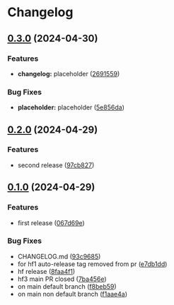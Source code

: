 # Changelog

## [0.3.0](https://github.com/mohankumar-studiographene/sample-website/compare/v0.2.0...v0.3.0) (2024-04-30)


### Features

* **changelog:** placeholder ([2691559](https://github.com/mohankumar-studiographene/sample-website/commit/2691559c134f330d01a8eb29166657187620148c))


### Bug Fixes

* **placeholder:** placeholder ([5e856da](https://github.com/mohankumar-studiographene/sample-website/commit/5e856da738cdbd5ed2e945c60503a223688a7a30))

## [0.2.0](https://github.com/mohankumar-studiographene/sample-website/compare/v0.1.0...v0.2.0) (2024-04-29)


### Features

* second release ([97cb827](https://github.com/mohankumar-studiographene/sample-website/commit/97cb827660f14280b238a0e73400d595365d8f1a))

## [0.1.0](https://github.com/mohankumar-studiographene/sample-website/compare/v0.1.0...v0.1.0) (2024-04-29)


### Features

* first release ([067d69e](https://github.com/mohankumar-studiographene/sample-website/commit/067d69ef7058cb3ccb3de6d1fd826a072d77d441))


### Bug Fixes

* CHANGELOG.md ([93c9685](https://github.com/mohankumar-studiographene/sample-website/commit/93c96854a13d9548afa69f17c3f51e28d568c481))
* for hf1 auto-release tag removed from pr ([e7db1dd](https://github.com/mohankumar-studiographene/sample-website/commit/e7db1dd10c97b86895766b42cac47617ac0edfc7))
* hf release ([8faa4f1](https://github.com/mohankumar-studiographene/sample-website/commit/8faa4f1e7c4c126e2fd0303ce5ff28752e037d27))
* hf3 main PR closed ([7ba456e](https://github.com/mohankumar-studiographene/sample-website/commit/7ba456e3d674310cbdb1483d78b8ca8028afd593))
* on main default branch ([f8beb59](https://github.com/mohankumar-studiographene/sample-website/commit/f8beb59893afe316e38495abbcde4ace9531c176))
* on main non default branch ([f1aae4a](https://github.com/mohankumar-studiographene/sample-website/commit/f1aae4a7aa8694ca8552bdee65702754ab8364e0))

